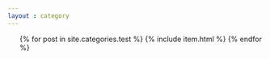 ```yaml
---
layout : category
---
```

<ul id="post-list">
    {% for post in site.categories.test %}
        {% include item.html %}
    {% endfor %}
</ul>
